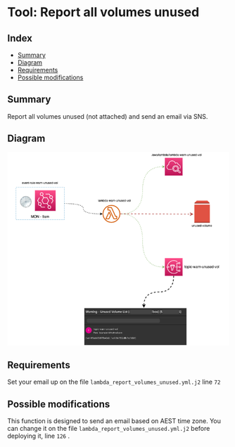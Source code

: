 # Tool: Report all volumes unused

## Index

- [Summary](#summary)
- [Diagram](#diagram)
- [Requirements](#requirements)
- [Possible modifications](#possible-modifications)

## Summary

Report all volumes unused (not attached) and send an email via SNS.

## Diagram

![lambda-diagram](/imgs/unused_vol_lambda.png)

## Requirements

Set your email up on the file `lambda_report_volumes_unused.yml.j2` line `72`

## Possible modifications

This function is designed to send an email based on AEST time zone. You can change it on the file `lambda_report_volumes_unused.yml.j2` before deploying it, line `126` .
